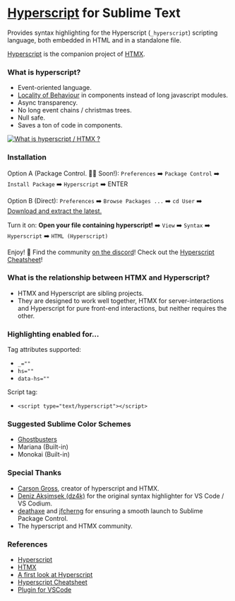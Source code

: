 # [Hyperscript](https://hyperscript.org) for Sublime Text

Provides syntax highlighting for the Hyperscript (`_hyperscript`) scripting language, both embedded in HTML and in a standalone file.

[Hyperscript](https://hyperscript.org) is the companion project of [HTMX](https://htmx.org).

### What is hyperscript?

* Event-oriented language.
* [Locality of Behaviour](https://htmx.org/essays/locality-of-behaviour) in components instead of long javascript modules.
* Async transparency.
* No long event chains / christmas trees.
* Null safe.
* Saves a ton of code in components.

[![What is hyperscript / HTMX ?](http://img.youtube.com/vi/u2rjnLJ1M98/0.jpg)](http://www.youtube.com/watch?v=u2rjnLJ1M98 "What is hyperscript / HTMX ?")

### Installation

Option A (Package Control. 🙏🏻 Soon!): `Preferences` ➡️ `Package Control` ➡️ `Install Package` ➡️ `Hyperscript` ➡️ ENTER

Option B (Direct): `Preferences` ➡️ `Browse Packages ...` ➡️ `cd User` ➡️ [Download and extract the latest.](https://github.com/gnat/hyperscript-sublime/archive/refs/heads/main.zip)

Turn it on: **Open your file containing hyperscript!** ➡️ `View` ➡️ `Syntax` ➡️ `Hyperscript` ➡️ `HTML (Hyperscript)`

Enjoy! 🙂 Find the community [on the discord](https://htmx.org/discord)! Check out the [Hyperscript Cheatsheet](https://thisweek.htmx.org/assets/2021-12-19/hyperscript-cheatsheet.pdf)!

### What is the relationship between HTMX and Hyperscript?

* HTMX and Hyperscript are sibling projects.
* They are designed to work well together, HTMX for server-interactions and Hyperscript for pure front-end interactions, but neither requires the other.

### Highlighting enabled for...

Tag attributes supported:

* `_=""`
* `hs=""`
* `data-hs=""`

Script tag:

* `<script type="text/hyperscript"></script>`

### Suggested Sublime Color Schemes

* [Ghostbusters](https://github.com/gnat/sublime-ghostbusters)
* Mariana (Built-in)
* Monokai (Built-in)

### Special Thanks

* [Carson Gross](https://github.com/bigskysoftware), creator of hyperscript and HTMX.
* [Deniz Akşimşek (dz4k)](https://github.com/dz4k) for the original syntax highlighter for VS Code / VS Codium.
* [deathaxe](https://github.com/deathaxe) and [jfcherng](https://github.com/jfcherng) for ensuring a smooth launch to Sublime Package Control.
* The hyperscript and HTMX community.

### References

* [Hyperscript](https://hyperscript.org/)
* [HTMX](https://htmx.org)
* [A first look at Hyperscript](https://putyourlightson.com/articles/a-first-look-at-hyperscript)
* [Hyperscript Cheatsheet](https://thisweek.htmx.org/assets/2021-12-19/hyperscript-cheatsheet.pdf)
* [Plugin for VSCode](https://marketplace.visualstudio.com/items?itemName=dz4k.vscode-hyperscript-org)
